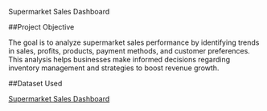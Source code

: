 Supermarket Sales Dashboard


##Project Objective

The goal is to analyze supermarket sales performance by identifying trends in sales, profits, products, payment methods, and customer preferences. This analysis helps businesses make informed decisions regarding inventory management and strategies to boost revenue growth.

##Dataset Used

<a href = "https://github.com/AnjaliPrakashan/Data-Analysis-Supermarket-Dashboard/blob/main/Sales-Dashboard-practice-file.xlsx">Supermarket Sales Dashboard</a>
